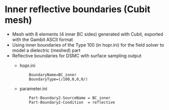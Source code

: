 # Inner reflective boundaries (Cubit mesh)
* Mesh with 8 elements (4 inner BC sides) generated with Cubit, exported with the Gambit ASCII format
* Using inner boundaries of the Type 100 (in hopr.ini) for the field solver to model a dielectric (meshed) part
* Reflective boundaries for DSMC with surface sampling output
  * hopr.ini

            BoundaryName=BC_inner
            BoundaryType=(/100,0,0,0/)

  * parameter.ini

            Part-Boundary2-SourceName = BC_inner
            Part-Boundary2-Condition  = reflective
